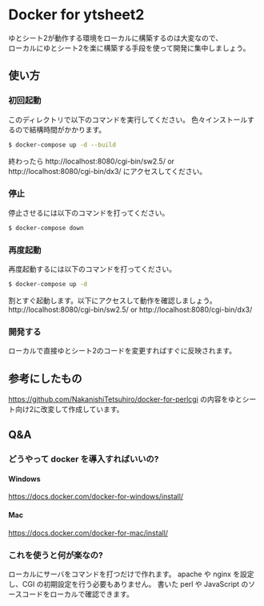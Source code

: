 # Docker for ytsheet2

ゆとシート2が動作する環境をローカルに構築するのは大変なので、   
ローカルにゆとシート2を楽に構築する手段を使って開発に集中しましょう。

## 使い方

### 初回起動

このディレクトリで以下のコマンドを実行してください。
色々インストールするので結構時間がかかります。

```bash
$ docker-compose up -d --build
```

終わったら http://localhost:8080/cgi-bin/sw2.5/ or http://localhost:8080/cgi-bin/dx3/ にアクセスしてください。

### 停止

停止させるには以下のコマンドを打ってください。

```bash
$ docker-compose down
```

### 再度起動

再度起動するには以下のコマンドを打ってください。

```bash
$ docker-compose up -d
```

割とすぐ起動します。以下にアクセスして動作を確認しましょう。   
http://localhost:8080/cgi-bin/sw2.5/ or http://localhost:8080/cgi-bin/dx3/

### 開発する

ローカルで直接ゆとシート2のコードを変更すればすぐに反映されます。

## 参考にしたもの

https://github.com/NakanishiTetsuhiro/docker-for-perlcgi の内容をゆとシート向け2に改変して作成しています。

## Q&A

### どうやって docker を導入すればいいの?

#### Windows

https://docs.docker.com/docker-for-windows/install/

#### Mac

https://docs.docker.com/docker-for-mac/install/

### これを使うと何が楽なの?

ローカルにサーバをコマンドを打つだけで作れます。
apache や nginx を設定し、CGI の初期設定を行う必要もありません。
書いた perl や JavaScript のソースコードをローカルで確認できます。
